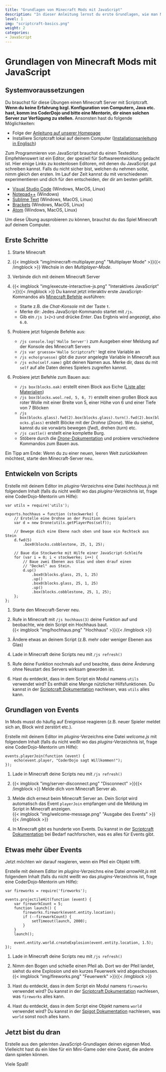 ```yaml
---
title: "Grundlagen von Minecraft Mods mit JavaScript"
description: "In dieser Anleitung lernst du erste Grundlagen, wie man Minecraft Mods mit JavaScript entwickelt. "
level: 1
img: "scriptcraft-basics.png"
weight: 2
categories:
- JavaScript
---
```


# Grundlagen von Minecraft Mods mit JavaScript


## Systemvoraussetzungen

Du brauchst für diese Übungen einen Minecraft Server mit Scriptcraft. **Wenn du keine Erfahrung bzgl. Konfiguration von Computern, Java etc. hast, komm ins CoderDojo und bitte eine Mentorin, dir einen solchen Server zur Verfügung zu stellen.** Ansonsten hast du folgende Möglichkeiten:

* Folge der [Anleitung auf unserer Homepage](07_spigot_scriptcraft_docker.html)
* Installiere Scriptcraft lokal auf deinem Computer ([Installationsanleitung in Englisch](https://github.com/walterhiggins/ScriptCraft/blob/master/README.md))

Zum Programmieren von JavaScript brauchst du einen Texteditor. Empfehlenswert ist ein Editor, der speziell für Softwareentwicklung gedacht ist. Hier einige Links zu kostenlosen Editoren, mit denen du JavaScript gut schreiben kannst. Falls du nicht sicher bist, welchen du nehmen sollst, nimm gleich den ersten. Im Lauf der Zeit kannst du mit verschiedenen experimentieren und dich für den entscheiden, der dir am besten gefällt.

* [Visual Studio Code](https://code.visualstudio.com/) (Windows, MacOS, Linux)
* [Notepad++](https://notepad-plus-plus.org/download/v6.8.2.html) (Windows)
* [Sublime Text](http://www.sublimetext.com/2) (Windows, MacOS, Linux)
* [Brackets](http://brackets.io/) (Windows, MacOS, Linux)
* [Atom](https://atom.io/) (Windows, MacOS, Linux)

Um diese Übung ausprobieren zu können, brauchst du das Spiel Minecraft auf deinem Computer.


## Erste Schritte

1. Starte Minecraft

1. {{< imgblock "img/minecraft-multiplayer.png" "Multiplayer Mode" >}}{{< /imgblock >}}
Wechsle in den *Multiplayer-Mode*.

1. Verbinde dich mit deinem Minecraft Server

1. {{< imgblock "img/execute-interactive-js.png" "Interaktives JavaScript" >}}{{< /imgblock >}}
Du kannst jetzt interaktiv erste JavaScript-Kommandos als [Minecraft Befehle](http://minecraft-de.gamepedia.com/Befehl) ausführen:
   * Starte z.B. die *Chat-Konsole* mit der Taste `t`.
   * Merke dir: Jedes JavaScript-Kommando startet mit `/js`.
   * Gib ein `/js 1+2+3` und drücke *Enter*. Das Ergbnis wird angezeigt, also `6.0`.

1. Probiere jetzt folgende Befehle aus:
   * `/js console.log('Hallo Server')` zum Ausgeben einer Meldung auf der Konsole des Minecraft Servers
   * `/js var gruesse='Hallo Scriptcraft'` legt eine Variable an
   * `/js echo(gruesse)` gibt die zuvor angelegte Variable in Minecraft aus
   * `/js echo(self.name)` gibt deinen Namen aus. Merke dir, dass du mit `self` auf alle Daten deines Spielers zugreifen kannst.

1. Probiere jetzt Befehle zum Bauen aus:
   * `/js box(blocks.oak)` erstellt einen Block aus Eiche ([Liste aller Materialien](https://github.com/walterhiggins/ScriptCraft/blob/master/src/main/js/modules/blocks.js))
   * `/js box(blocks.wool.red, 5, 6, 7)` erstellt einen großen Block aus roter Wolle mit einer Breite von 5, einer Höhe von 6 und einer Tiefe von 7 Blöcken
   * `/js box(blocks.glass).fwd(2).box(blocks.glass).turn().fwd(2).box(blocks.glass)` erstellt Blöcke mit der *Drohne* (*Drone*). Wie du siehst, kannst du sie vorwärts bewegen (*fwd*), drehen (*turn*) etc.
   * `/js castle()` erstellt eine komplette Burg.
   * Stöbere durch die [*Drone*-Dokumentation](https://github.com/walterhiggins/ScriptCraft/blob/master/docs/API-Reference.md#drone-plugin) und probiere verschiedene Kommandos zum Bauen aus.

Ein Tipp am Ende: Wenn du zu einer neuen, leeren Welt zurückkehren möchtest, starte den Minecraft-Server neu.


## Entwickeln von Scripts

Erstelle mit deinem Editor im *plugins*-Verzeichns eine Datei *hochhaus.js* mit folgendem Inhalt (falls du nicht weißt wo das *plugins*-Verzeichnis ist, frage eine CoderDojo-Mentorin um Hilfe):

```
var utils = require('utils');

exports.hochhaus = function (stockwerke) {
    // Erstelle eine Drohne an der Position deines Spielers
    var d = new Drone(utils.getPlayerPos(self));

    // Bewege dich eine Ebene nach oben und baue ein Rechteck aus Stein 
    d.fwd(5)
        .box0(blocks.cobblestone, 25, 1, 25);
    
    // Baue die Stockwerke mit Hilfe einer JavaScript-Schleife
    for (var i = 0; i < stockwerke; i++) {
        // Baue zwei Ebenen aus Glas und oben drauf einen 
        // "Deckel" aus Stein.
        d.up()
            .box0(blocks.glass, 25, 1, 25)
            .up()
            .box0(blocks.glass, 25, 1, 25)
            .up()
            .box(blocks.cobblestone, 25, 1, 25);
    };
};
```

1. Starte den Minecraft-Server neu.

1. Rufe in Minecraft mit `/js hochhaus(3)` deine Funktion auf und beobachte, wie dein Script ein Hochhaus baut.<br/>
{{< imgblock "img/hochhaus.png" "Hochhaus" >}}{{< /imgblock >}}

1. Ändere etwas an deinem Script (z.B. mehr oder weniger Ebenen aus Glas)

1. Lade in Minecraft deine Scripts neu mit `/js refresh()`

1. Rufe deine Funktion nochmals auf und beachte, dass deine Änderung ohne Neustart des Servers wirksam geworden ist.

1. Hast du entdeckt, dass in dem Script ein Modul namens `utils` verwendet wird? Es enthält eine Menge nützlicher Hilfsfunktionen. Du kannst in der [Scriptcraft Dokumentation](https://github.com/walterhiggins/ScriptCraft/blob/master/docs/API-Reference.md#utilities-module) nachlesen, was `utils` alles kann.


## Grundlagen von Events

In Mods musst do häufig auf Ereignisse reagieren (z.B. neuer Spieler meldet sich an, Block wird zerstört etc.).

Erstelle mit deinem Editor im *plugins*-Verzeichns eine Datei *welcome.js* mit folgendem Inhalt (falls du nicht weißt wo das *plugins*-Verzeichnis ist, frage eine CoderDojo-Mentorin um Hilfe):

```
events.playerJoin(function (event) {
    echo(event.player, "CoderDojo sagt Willkommen!");
});
```

1. Lade in Minecraft deine Scripts neu mit `/js refresh()`

1. {{< imgblock "img/server-disconnect.png" "Disconnect" >}}{{< /imgblock >}}
Melde dich vom Minecraft Server ab.

1. Melde dich erneut beim Minecraft Server an. Dein Script wird automatisch das Event `playerJoin` empfangen und die Meldung im Script in Minecraft anzeigen.<br/>
{{< imgblock "img/welcome-message.png" "Ausgabe des Events" >}}{{< /imgblock >}}

1. In Minecraft gibt es hunderte von Events. Du kannst in der [Scriptcraft Dokumentation](https://github.com/walterhiggins/ScriptCraft/blob/master/docs/API-Reference.md) bei Bedarf nachforschen, was es alles für Events gibt.


## Etwas mehr über Events

Jetzt möchten wir darauf reagieren, wenn ein Pfeil ein Objekt trifft.

Erstelle mit deinem Editor im *plugins*-Verzeichns eine Datei *arrowHit.js* mit folgendem Inhalt (falls du nicht weißt wo das *plugins*-Verzeichnis ist, frage eine CoderDojo-Mentorin um Hilfe):

```
var fireworks = require('fireworks');

events.projectileHit(function (event) {
    var fireworkCount = 5;
    function launch() {
        fireworks.firework(event.entity.location);
        if (--fireworkCount) {
            setTimeout(launch, 2000);
        }
    }
    launch();

    event.entity.world.createExplosion(event.entity.location, 1.5);
});
```

1. Lade in Minecraft deine Scripts neu mit `/js refresh()`

1. Nimm den Bogen und schieße einen Pfeil ab. Dort wo der Pfeil landet, siehst du eine Explosion und ein kurzes Feuerwerk wird abgeschossen.<br/>
{{< imgblock "img/fireworks.png" "Feuerwerk" >}}{{< /imgblock >}}

1. Hast du entdeckt, dass in dem Script ein Modul namens `fireworks` verwendet wird? Du kannst in der [Scriptcraft Dokumentation](https://github.com/walterhiggins/ScriptCraft/blob/master/docs/API-Reference.md#fireworks-module) nachlesen, was `fireworks` alles kann.

1. Hast du entdeckt, dass in dem Script eine Objekt namens `world` verwendet wird? Du kannst in der [Spigot Dokumentation](https://hub.spigotmc.org/javadocs/spigot/org/bukkit/World.html) nachlesen, was `world` sonst noch alles kann.


## Jetzt bist du dran

Erstelle aus den gelernten JavaScript-Grundlagen deinen eigenen Mod. Vielleicht hast du ein Idee für ein Mini-Game oder eine Quest, die andere dann spielen können.

Viele Spaß!

